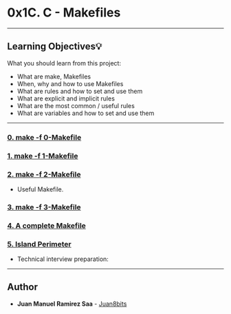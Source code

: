 # 0x1C. C - Makefiles


---
## Learning Objectives:bulb:
What you should learn from this project:

* What are make, Makefiles
* When, why and how to use Makefiles
* What are rules and how to set and use them
* What are explicit and implicit rules
* What are the most common / useful rules
* What are variables and how to set and use them

---

### [0. make -f 0-Makefile](./0-Makefile)


### [1. make -f 1-Makefile](./1-Makefile)


### [2. make -f 2-Makefile](./2-Makefile)
* Useful Makefile.


### [3. make -f 3-Makefile](./3-Makefile)


### [4. A complete Makefile](./4-Makefile)


### [5. Island Perimeter](./5-island_perimeter.py)
* Technical interview preparation: 

---

## Author
* **Juan Manuel Ramirez Saa** - [Juan8bits](https://github.com/Juan8bits)
